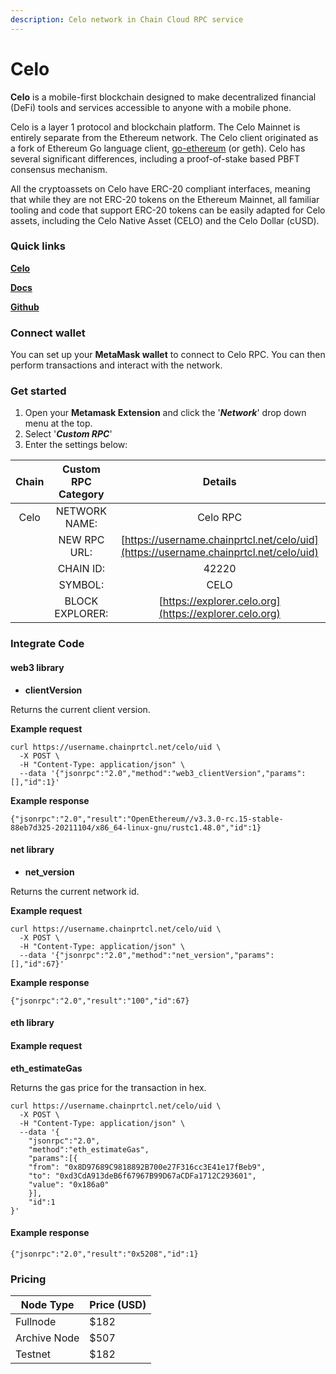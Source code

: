 ```yaml
---
description: Celo network in Chain Cloud RPC service
---
```


# Celo

**Celo** is a mobile-first blockchain designed to make decentralized financial (DeFi) tools and services accessible to anyone with a mobile phone.

Celo is a layer 1 protocol and blockchain platform. The Celo Mainnet is entirely separate from the Ethereum network. The Celo client originated as a fork of Ethereum Go language client, [go-ethereum](https://github.com/ethereum/go-ethereum) (or geth). Celo has several significant differences, including a proof-of-stake based PBFT consensus mechanism.

All the cryptoassets on Celo have ERC-20 compliant interfaces, meaning that while they are not ERC-20 tokens on the Ethereum Mainnet, all familiar tooling and code that support ERC-20 tokens can be easily adapted for Celo assets, including the Celo Native Asset (CELO) and the Celo Dollar (cUSD).

### Quick links[​](https://docs.chain.com/docs/cloud/supported-chains/celo/#quick-links) <a href="#quick-links" id="quick-links"></a>

[**Celo**](https://celo.org/)

[**Docs**](https://docs.celo.org/)

[**Github**](https://github.com/celo-org)

### Connect wallet[​](https://docs.chain.com/docs/cloud/supported-chains/celo/#connect-wallet) <a href="#connect-wallet" id="connect-wallet"></a>

You can set up your **MetaMask wallet** to connect to Celo RPC. You can then perform transactions and interact with the network.

### Get started[​](https://docs.chain.com/docs/cloud/supported-chains/celo/#get-started) <a href="#get-started" id="get-started"></a>

1. Open your **Metamask Extension** and click the '_**Network**_' drop down menu at the top.
2. Select '_**Custom RPC**_'
3. Enter the settings below:

| Chain | Custom RPC Category |                                    Details                                     |
| :---: | :-----------------: | :----------------------------------------------------------------------------: |
| Celo  |    NETWORK NAME:    |                                    Celo RPC                                    |
|       |    NEW RPC URL:     | [https://username.chainprtcl.net/celo/uid](https://username.chainprtcl.net/celo/uid) |
|       |      CHAIN ID:      |                                     42220                                      |
|       |       SYMBOL:       |                                      CELO                                      |
|       |   BLOCK EXPLORER:   |             [https://explorer.celo.org](https://explorer.celo.org)             |

### Integrate Code[​](https://docs.chain.com/docs/cloud/supported-chains/celo/#gnosis-1) <a href="#gnosis-1" id="gnosis-1"></a>

#### web3 library[​](https://docs.chain.com/docs/cloud/supported-chains/celo/#web3-library) <a href="#web3-library" id="web3-library"></a>

* **clientVersion**

Returns the current client version.

**Example request**[**​**](https://docs.chain.com/docs/cloud/supported-chains/celo/#example-request)

```
curl https://username.chainprtcl.net/celo/uid \
  -X POST \
  -H "Content-Type: application/json" \
  --data '{"jsonrpc":"2.0","method":"web3_clientVersion","params":[],"id":1}'
```

**Example response**[**​**](https://docs.chain.com/docs/cloud/supported-chains/celo/#example-response)

```
{"jsonrpc":"2.0","result":"OpenEthereum//v3.3.0-rc.15-stable-88eb7d325-20211104/x86_64-linux-gnu/rustc1.48.0","id":1}
```

#### net library[​](https://docs.chain.com/docs/cloud/supported-chains/celo/#net-library) <a href="#net-library" id="net-library"></a>

* **net\_version**

Returns the current network id.

**Example request**[**​**](https://docs.chain.com/docs/cloud/supported-chains/celo/#example-request-1)

```
curl https://username.chainprtcl.net/celo/uid \
  -X POST \
  -H "Content-Type: application/json" \
  --data '{"jsonrpc":"2.0","method":"net_version","params":[],"id":67}'
```

**Example response**[**​**](https://docs.chain.com/docs/cloud/supported-chains/celo/#example-response-1)

```
{"jsonrpc":"2.0","result":"100","id":67}
```

#### eth library[​](https://docs.chain.com/docs/cloud/supported-chains/celo/#eth-library) <a href="#eth-library" id="eth-library"></a>

#### Example request[​](https://docs.chain.com/docs/cloud/supported-chains/celo/#example-request-2) <a href="#example-request-2" id="example-request-2"></a>

**eth\_estimateGas**

Returns the gas price for the transaction in hex.

```
curl https://username.chainprtcl.net/celo/uid \
  -X POST \
  -H "Content-Type: application/json" \
  --data '{
    "jsonrpc":"2.0",
    "method":"eth_estimateGas",
    "params":[{
    "from": "0x8D97689C9818892B700e27F316cc3E41e17fBeb9",
    "to": "0xd3CdA913deB6f67967B99D67aCDFa1712C293601",
    "value": "0x186a0"
    }],
    "id":1
}'
```

#### Example response[​](https://docs.chain.com/docs/cloud/supported-chains/celo/#example-response-2) <a href="#example-response-2" id="example-response-2"></a>

```
{"jsonrpc":"2.0","result":"0x5208","id":1}
```

### Pricing[​](https://docs.chain.com/docs/cloud/supported-chains/celo/#pricing) <a href="#pricing" id="pricing"></a>

| Node Type             | Price (USD)          |
| --------------------- | ---------------------|
| Fullnode              | $182                 |
| Archive Node          | $507                 |
| Testnet               | $182                 |
